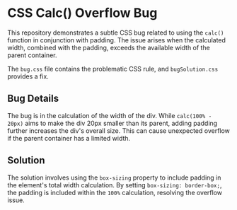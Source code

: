 # CSS Calc() Overflow Bug

This repository demonstrates a subtle CSS bug related to using the `calc()` function in conjunction with padding. The issue arises when the calculated width, combined with the padding, exceeds the available width of the parent container.

The `bug.css` file contains the problematic CSS rule, and `bugSolution.css` provides a fix.

## Bug Details

The bug is in the calculation of the width of the div. While `calc(100% - 20px)` aims to make the div 20px smaller than its parent, adding padding further increases the div's overall size. This can cause unexpected overflow if the parent container has a limited width.

## Solution

The solution involves using the `box-sizing` property to include padding in the element's total width calculation. By setting `box-sizing: border-box;`, the padding is included within the `100%` calculation, resolving the overflow issue.